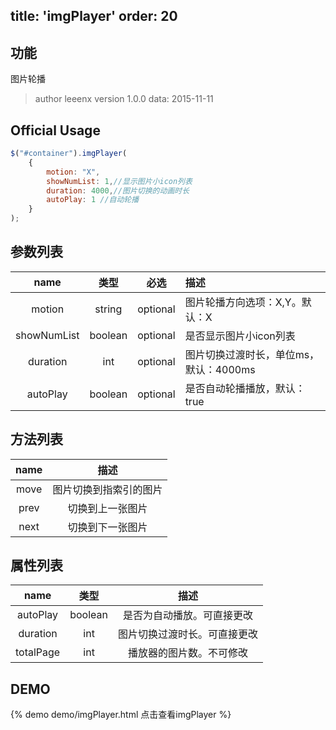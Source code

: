title: 'imgPlayer'
order: 20
---

## 功能

图片轮播

> author leeenx
> version 1.0.0
> data: 2015-11-11

## Official Usage

```javascript
$("#container").imgPlayer(
	{
        motion: "X",
        showNumList: 1,//显示图片小icon列表
        duration: 4000,//图片切换的动画时长
        autoPlay: 1 //自动轮播
    }
);
```

## 参数列表

| name | 类型 | 必选 | 描述 |
| :----: | :----: | :----: | :---- |
| motion | string | optional | 图片轮播方向选项：X,Y。默认：X |
| showNumList | boolean | optional | 是否显示图片小icon列表 |
| duration | int | optional | 图片切换过渡时长，单位ms，默认：4000ms |
| autoPlay | boolean | optional | 是否自动轮播播放，默认：true |


## 方法列表

| name | 描述 |
| :----: | :----: |
| move| 图片切换到指索引的图片 |
| prev | 切换到上一张图片 |
| next | 切换到下一张图片 |

## 属性列表

| name | 类型 | 描述 |
| :----: | :----: | :----: |
| autoPlay | boolean | 是否为自动播放。可直接更改 |
| duration | int | 图片切换过渡时长。可直接更改 |
| totalPage | int | 播放器的图片数。不可修改 |


## DEMO

{% demo demo/imgPlayer.html 点击查看imgPlayer %}
